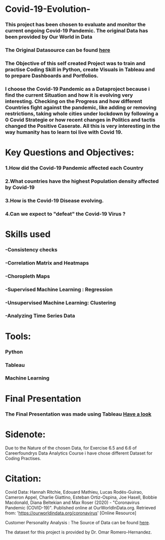 # Covid-19-Evolution-

### This project has been chosen to evaluate and monitor the current ongoing Covid-19 Pandemic. The original Data has been provided by Our World in Data 

### The Original Datasource can be found [here](https://ourworldindata.org/coronavirus)

### The Objective of this self created Project was to train and practise Coding Skill in Python, create Visuals in Tableau and to prepare Dashboards and Portfolios. 
### I choose the Covid-19 Pandemic as a Dataproject because i find the current Situation and how it is evolving very interesting. Checking on the Progress and how different Countries fight against the pandemic, like adding or removing restrictions, taking whole cities under lockdown by following a 0 Covid Strategie or how recent changes in Politics and tactis changed the Positive Caserate. All this is very interesting in the way humanity has to learn toi live with Covid 19.

# Key Questions and Objectives:
### 1.How did the Covid-19 Pandemic affected each Country
### 2.What countries have the highest Population density affected by Covid-19
### 3.How is the Covid-19 Disease evolving. 
### 4.Can we expect to "defeat" the Covid-19 Virus ? 

# Skills used

### -Consistency checks
### -Correlation Matrix and Heatmaps
### -Choropleth Maps
### -Supervised Machine Learning : Regression
### -Unsupervised Machine Learning: Clustering
### -Analyzing Time Series Data

# Tools:

### Python
### Tableau
### Machine Learning 

# Final Presentation

### The Final Presentation was made using Tableau [Have a look](https://public.tableau.com/views/Exercise6_7V1/Introduction?:language=de-DE&:display_count=n&:origin=viz_share_link)

# Sidenote:
Due to the Nature of the chosen Data, for Exercise 6.5 and 6.6 of Careerfoundrys Data Analytics Course i have chose different Dataset for Coding Practises.

# Citation:
Covid Data: Hannah Ritchie, Edouard Mathieu, Lucas Rodés-Guirao, Cameron Appel, Charlie Giattino, Esteban Ortiz-Ospina, Joe Hasell, Bobbie Macdonald, Diana Beltekian and Max Roser (2020) - "Coronavirus Pandemic (COVID-19)". Published online at OurWorldInData.org. Retrieved from: 'https://ourworldindata.org/coronavirus' [Online Resource]

Customer Personality Analysis : The Source of Data can be found [here](https://www.kaggle.com/datasets/imakash3011/customer-personality-analysis).

The dataset for this project is provided by Dr. Omar Romero-Hernandez.

